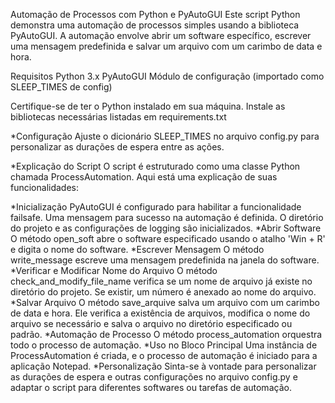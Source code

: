 Automação de Processos com Python e PyAutoGUI
Este script Python demonstra uma automação de processos simples usando a biblioteca PyAutoGUI. A automação envolve abrir um software específico, escrever uma mensagem predefinida e salvar um arquivo com um carimbo de data e hora.

Requisitos
Python 3.x
PyAutoGUI
Módulo de configuração (importado como SLEEP_TIMES de config)

Certifique-se de ter o Python instalado em sua máquina. Instale as bibliotecas necessárias listadas em requirements.txt

*Configuração
Ajuste o dicionário SLEEP_TIMES no arquivo config.py para personalizar as durações de espera entre as ações.

*Explicação do Script
O script é estruturado como uma classe Python chamada ProcessAutomation. Aqui está uma explicação de suas funcionalidades:

*Inicialização
PyAutoGUI é configurado para habilitar a funcionalidade failsafe.
Uma mensagem para sucesso na automação é definida.
O diretório do projeto e as configurações de logging são inicializados.
*Abrir Software
O método open_soft abre o software especificado usando o atalho 'Win + R' e digita o nome do software.
*Escrever Mensagem
O método write_message escreve uma mensagem predefinida na janela do software.
*Verificar e Modificar Nome do Arquivo
O método check_and_modify_file_name verifica se um nome de arquivo já existe no diretório do projeto. Se existir, um número é anexado ao nome do arquivo.
*Salvar Arquivo
O método save_arquive salva um arquivo com um carimbo de data e hora. Ele verifica a existência de arquivos, modifica o nome do arquivo se necessário e salva o arquivo no diretório especificado ou padrão.
*Automação de Processo
O método process_automation orquestra todo o processo de automação.
*Uso no Bloco Principal
Uma instância de ProcessAutomation é criada, e o processo de automação é iniciado para a aplicação Notepad.
*Personalização
Sinta-se à vontade para personalizar as durações de espera e outras configurações no arquivo config.py e adaptar o script para diferentes softwares ou tarefas de automação.




